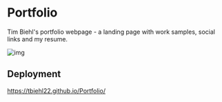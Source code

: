 # Portfolio
Tim Biehl's portfolio webpage - a landing page with work samples, social links and my resume.

![img]()

## Deployment
https://tbiehl22.github.io/Portfolio/
